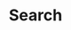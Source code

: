 ---
title: "Search" # in any language you want
layout: "search" # is necessary
url: "/search"
summary: "search"
placeholder: "Please input..."
--- 